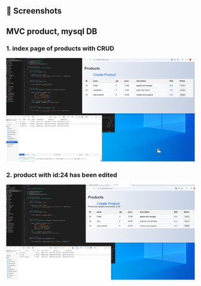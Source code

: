 ## 📸 Screenshots
<h2>MVC product, mysql DB</h2>
<h3>1. index page of products with CRUD</h3>
<img src="index_page.png" alt="" width="800">

<h3>2.  product with id:24 has been edited</h3>
<img src="after_edit.png" alt="" width="800">

